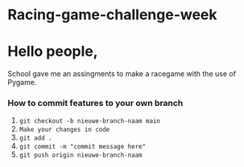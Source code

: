 # Racing-game-challenge-week

# Hello people,

School gave me an assingments to make a racegame with the use of Pygame.



### How to commit features to your own branch
1. `git checkout -b nieuwe-branch-naam main`
1. `Make your changes in code`
1. `git add .`
2. `git commit -m "commit message here"`
3. `git push origin nieuwe-branch-naam`
